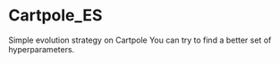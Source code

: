 # Cartpole_ES
Simple evolution strategy on Cartpole
You can try to find a better set of hyperparameters.
